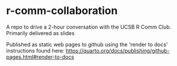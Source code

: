# r-comm-collaboration
A repo to drive a 2-hour conversation with the UCSB R Comm Club. Primarily delivered as slides

Published as static web pages to github using the 'render to docs'
instructions found here: https://quarto.org/docs/publishing/github-pages.html#render-to-docs